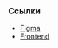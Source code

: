 ### Ссылки

- [Figma](https://www.figma.com/file/5uqpmql2RlclLKI7DxbfvI/Untitled?node-id=0%3A1)
- [Frontend](https://kitty-says-meow.web.app/)
